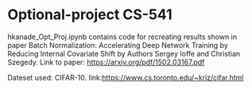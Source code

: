 # Optional-project CS-541

hkanade_Opt_Proj.ipynb contains code for recreating results shown in paper Batch Normalization: Accelerating Deep Network Training by
Reducing Internal Covariate Shift by Authors Sergey Ioffe and Christian Szegedy. Link to paper: https://arxiv.org/pdf/1502.03167.pdf

Dateset used: CIFAR-10. link:https://www.cs.toronto.edu/~kriz/cifar.html
